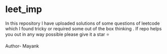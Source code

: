 # leet_imp
In this repository I have uploaded solutions of some questions of leetcode which I found tricky or required some out of the box thinking .
If repo helps you out in any way possible please give it a star ⭐

Author-
Mayank

